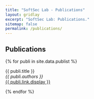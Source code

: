 ```yaml
---
title: "SoftSec Lab - Publications"
layout: gridlay
excerpt: "SoftSec Lab: Publications."
sitemap: false
permalink: /publications/
---
```



## Publications

{% for publi in site.data.publist %}

  {{ publi.title }} <br />
  <em>{{ publi.authors }} </em><br /><a href="{{ publi.link.url }}">{{ publi.link.display }}</a>

{% endfor %}
